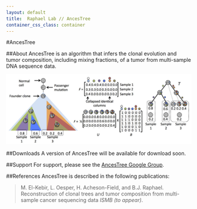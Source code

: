 ```yaml
---
layout: default
title:  Raphael Lab // AncesTree
container_css_class: container
---
```


#AncesTree

##About
AncesTree is an algorithm that infers the clonal evolution and tumor composition, including mixing fractions, of a tumor from multi-sample DNA sequence data.

[<img src="AncesTree.jpg" style="width: 800px"/>](AncesTree.jpg)

<a name="download"></a>
##Downloads 
A version of AncesTree will be available for download soon.

##Support
For support, please see the [AncesTree Google Group](https://groups.google.com/forum/#!forum/ancestree).

<a name="reference"></a>
##References
AncesTree is described in the following publications:

>M. El-Kebir, L. Oesper, H. Acheson-Field, and B.J. Raphael.
>Reconstruction of clonal trees and tumor composition from multi-sample cancer sequencing data
>*ISMB (to appear)*.

